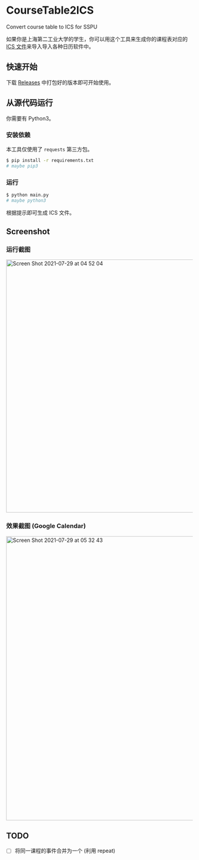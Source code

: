 # CourseTable2ICS

Convert course table to ICS for SSPU

如果你是上海第二工业大学的学生，你可以用这个工具来生成你的课程表对应的 [ICS 文件](https://zh.wikipedia.org/wiki/ICalendar)来导入导入各种日历软件中。

## 快速开始

下载 [Releases](https://github.com/ReekyStive/CourseTable2ICS/releases/latest) 中打包好的版本即可开始使用。

## 从源代码运行

你需要有 Python3。

### 安装依赖

本工具仅使用了 `requests` 第三方包。

``` bash
$ pip install -r requirements.txt
# maybe pip3
```

### 运行

``` bash
$ python main.py
# maybe python3
```

根据提示即可生成 ICS 文件。

## Screenshot

### 运行截图

<img width="682" alt="Screen Shot 2021-07-29 at 04 52 04" src="https://user-images.githubusercontent.com/26853900/127394283-db33a8f4-25d7-4031-9753-4f709c107595.png">

### 效果截图 (Google Calendar)

<img width="766" alt="Screen Shot 2021-07-29 at 05 32 43" src="https://user-images.githubusercontent.com/26853900/127399661-8f2a5b17-928e-4fc0-97d3-de3d910615f9.png">

## TODO

- [ ] 将同一课程的事件合并为一个 (利用 repeat)
